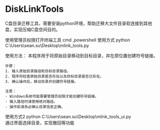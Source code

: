 # DiskLinkTools
C盘目录迁移工具，需要安装python环境，帮助迁移大文件目录软连接到其他盘，实现压缩C盘空间目的。

使用管理员权限打开终端工具 cmd ,powershell
使用方式 python  C:\Users\sean.su\Desktop\mlink_tools.py 

 使用方法：
    本程序用于将原始目录移动到目标目录，并在原位置创建符号链接。

    步骤：
    1. 输入原始目录路径和目标目录路径。
    2. 程序将检查原始目录是否存在以及目标目录是否已存在。
    3. 确认操作后，移动目录并创建符号链接。

    注意：
    - Windows系统可能需要管理员权限才能创建符号链接。
    - 输入路径时请使用绝对路径。
    - 操作前请务必确认目录信息正确。
    
使用方式2 python  C:\Users\sean.su\Desktop\mlink_tools_ui.py   
通过界面选择目录，实现撤回等功能
